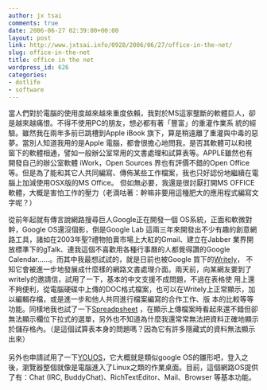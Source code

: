 ```yaml
---
author: jx tsai
comments: true
date: 2006-06-27 02:39:00+00:00
layout: post
link: http://www.jxtsai.info/0928/2006/06/27/office-in-the-net/
slug: office-in-the-net
title: office in the net
wordpress_id: 626
categories:
- dotlife
- software
---
```


當人們對於電腦的使用度越來越來重度依賴，我對於MS這家壟斷的軟體巨人，卻是越來越痛恨。不得不使用PC的朋友，想必都有著「豐富」的重灌作業系 統的經驗。雖然我在兩年多前已跳槽到Apple iBook 旗下，算是稍遠離了重灌與中毒的惡夢。當別人知道我用的是Apple 電腦，都會很擔心地問我，是否其軟體可以和視窗下的軟體相通，譬如一般辦公室常用的文書處理和試算表等。APPLE雖然也有開發自己的辦公室軟體 iWork，Open Sources 界也有評價不錯的Open Office 等。但是為了能和其它人共同編寫、傳佈某些工作檔案，我也只好認份地繼續在電腦上加減使用OSX版的MS Office。 但如無必要，我還是很討厭打開MS OFFICE軟體，大概是害怕工作的壓力（老滴咕著：幹嘛非要用這種肥大的應用程式編寫文字呢？）  
  
從前年起就有傳言說網路搜尋巨人Google正在開發一個 OS系統，正面和軟微對幹，Google OS還沒個影，倒是Google Lab 這兩三年來開發出不少有趣的創意網路工具，諸如在2003年聖?禮物拍賣市場上大紅的Gmail、建立在Jabber 業界開放標準下的gTalk、連我這個不喜歡用各種行事曆的人都覺得讚的Google Calendar......。而其中我最想試試的，就是日前也被Google 買下的[Writely](http://www.writely.com/)， 不知它會被進一步地發展成什麼樣的網路文書處理介面。兩天前，向某網友要到了writely的邀請信，試用了一下，基本的中文支援不成問題，不過在表格使 用上還不夠便利，從電腦硬碟中上傳的DOC格式檔案，也可以在Writely上正常顯示，加以編輯存檔，或是進一步和他人共同進行檔案編寫的合作工作、版 本的比較等等功能。同樣地我也試了一下[Spreadpsheet](http://spreadsheet.google.com/) ，在顯示上傳檔案時看起來還不錯但卻無法顯示欄位下拉式的選單，另外也不知道為什麼我還常常無法把資料正確地顯示於儲存格內。（是這個試算表本身的問題嗎？因為它有許多隱藏式的資料無法顯示出來）  
![]()   ![]()  
另外也申請試用了一下[YOUOS](http://www.youos.com/)，它大概就是類似google OS的雛形吧，登入之後，瀏覽器整個就像是電腦進入了Linux之類的作業桌面。目前，這個網路OS提供了有：Chat (IRC, BuddyChat)、RichTextEditor、Mail、Browser 等基本功能。  
  
![]()
